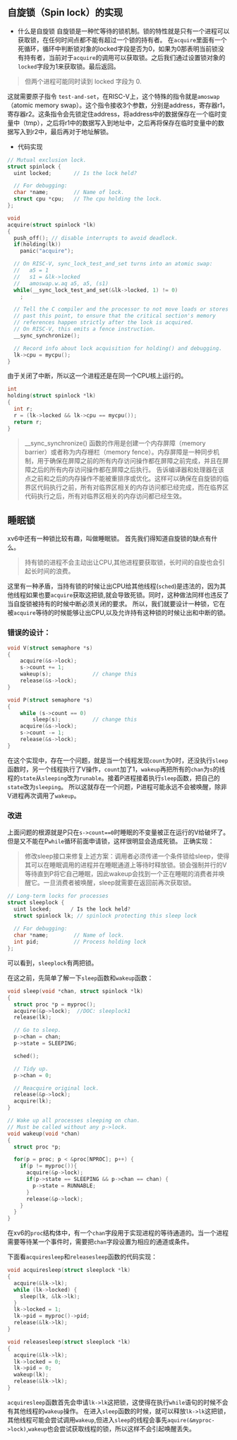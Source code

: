 ## 自旋锁（Spin lock）的实现

- 什么是自旋锁
自旋锁是一种忙等待的锁机制。锁的特性就是只有一个进程可以获取锁，在任何时间点都不能有超过一个锁的持有者。
在`acquire`里面有一个死循环，循环中判断锁对象的locked字段是否为0，如果为0那表明当前锁没有持有者，当前对于`acquire`的调用可以获取锁。之后我们通过设置锁对象的`locked`字段为1来获取锁。最后返回。

> 但两个进程可能同时读到 locked 字段为 0.
> 

这就需要原子指令 `test-and-set`，在RISC-V上，这个特殊的指令就是`amoswap`（atomic memory swap）。这个指令接收3个参数，分别是address，寄存器r1，寄存器r2。这条指令会先锁定住address，将address中的数据保存在一个临时变量中（tmp），之后将r1中的数据写入到地址中，之后再将保存在临时变量中的数据写入到r2中，最后再对于地址解锁。

- 代码实现
```c
// Mutual exclusion lock.
struct spinlock {
  uint locked;       // Is the lock held?

  // For debugging:
  char *name;        // Name of lock.
  struct cpu *cpu;   // The cpu holding the lock.
};
```
```c
void
acquire(struct spinlock *lk)
{
  push_off(); // disable interrupts to avoid deadlock.
  if(holding(lk))
    panic("acquire");

  // On RISC-V, sync_lock_test_and_set turns into an atomic swap:
  //   a5 = 1
  //   s1 = &lk->locked
  //   amoswap.w.aq a5, a5, (s1)
  while(__sync_lock_test_and_set(&lk->locked, 1) != 0)
    ;

  // Tell the C compiler and the processor to not move loads or stores
  // past this point, to ensure that the critical section's memory
  // references happen strictly after the lock is acquired.
  // On RISC-V, this emits a fence instruction.
  __sync_synchronize();

  // Record info about lock acquisition for holding() and debugging.
  lk->cpu = mycpu();
}
```
由于关闭了中断，所以这一个进程还是在同一个CPU核上运行的。
```c
int
holding(struct spinlock *lk)
{
  int r;
  r = (lk->locked && lk->cpu == mycpu());
  return r;
}
```
> __sync_synchronize() 函数的作用是创建一个内存屏障（memory barrier）或者称为内存栅栏（memory fence）。内存屏障是一种同步机制，用于确保在屏障之前的所有内存访问操作都在屏障之前完成，并且在屏障之后的所有内存访问操作都在屏障之后执行。
> 告诉编译器和处理器在该点之前和之后的内存操作不能被重排序或优化。这样可以确保在自旋锁的临界区代码执行之前，所有对临界区相关的内存访问都已经完成，而在临界区代码执行之后，所有对临界区相关的内存访问都已经生效。



## 睡眠锁

xv6中还有一种锁比较有趣，叫做睡眠锁。
首先我们得知道自旋锁的缺点有什么。
> 持有锁的进程不会主动出让CPU,其他进程要获取锁，长时间的自旋也会引起长时间的浪费。
> 

这里有一种矛盾，当持有锁的时候让出CPU给其他线程(`sched`)是违法的，因为其他线程如果也要`acquire`获取这把锁,就会导致死锁。同时，这种做法同样也违反了当自旋锁被持有的时候中断必须关闭的要求。
所以，我们就要设计一种锁，它在被`acquire`等待的时候能够让出CPU,以及允许持有这种锁的时候让出和中断的锁。

### 错误的设计：
```c
void V(struct semaphore *s)
{
    acquire(&s->lock);
    s->count += 1;
    wakeup(s);             // change this
    release(&s->lock);
}

void P(struct semaphore *s)
{
    while (s->count == 0)
        sleep(s);          // change this
    acquire(&s->lock);
    s->count -= 1;
    release(&s->lock);
}
```
在这个实现中，存在一个问题，就是当一个线程发现`count`为0时，还没执行`sleep`函数时，另一个线程执行了V操作，`count`加了1，`wakeup`再把所有的`chan`为`s`的线程的`state`从`sleeping`改为`runable`。接着P进程接着执行`sleep`函数，把自己的`state`改为`sleeping`。
所以这就存在一个问题，P进程可能永远不会被唤醒，除非V进程再次调用了`wakeup`。


### 改进
上面问题的根源就是P只在`s->count==0`时睡眠的不变量被正在运行的V给破坏了。
但是又不能在P`while`循环前面申请锁，这样很明显会造成死锁。
正确实现：
> 修改sleep接口来修复上述方案：调用者必须传递一个条件锁给sleep，使得其可以在睡眠调用的进程并在睡眠通道上等待时释放锁。锁会强制并行的V等待直到P将它自己睡眠，因此wakeup会找到一个正在睡眠的消费者并唤醒它。一旦消费者被唤醒，sleep就需要在返回前再次获取锁。

```c
// Long-term locks for processes
struct sleeplock {
  uint locked;      / Is the lock held?
  struct spinlock lk; // spinlock protecting this sleep lock
  
  // For debugging:
  char *name;        // Name of lock.
  int pid;           // Process holding lock
};
```
可以看到，`sleeplock`有两把锁。

在这之前，先简单了解一下`sleep`函数和`wakeup`函数：
```c
void sleep(void *chan, struct spinlock *lk)
{
  struct proc *p = myproc();
  acquire(&p->lock);  //DOC: sleeplock1
  release(lk);

  // Go to sleep.
  p->chan = chan;
  p->state = SLEEPING;

  sched();

  // Tidy up.
  p->chan = 0;

  // Reacquire original lock.
  release(&p->lock);
  acquire(lk);
}

// Wake up all processes sleeping on chan.
// Must be called without any p->lock.
void wakeup(void *chan)
{
  struct proc *p;

  for(p = proc; p < &proc[NPROC]; p++) {
    if(p != myproc()){
      acquire(&p->lock);
      if(p->state == SLEEPING && p->chan == chan) {
        p->state = RUNNABLE;
      }
      release(&p->lock);
    }
  }
}
```
在xv6的`proc`结构体中，有一个`chan`字段用于实现进程的等待通道的。当一个进程需要等待某一个事件时，需要把`chan`字段设置为相应的通道或条件。

下面看`acquiresleep`和`releasesleep`函数的代码实现：

```c
void acquiresleep(struct sleeplock *lk)
{
  acquire(&lk->lk);
  while (lk->locked) {
    sleep(lk, &lk->lk);
  }
  lk->locked = 1;
  lk->pid = myproc()->pid;
  release(&lk->lk);
}

void releasesleep(struct sleeplock *lk)
{
  acquire(&lk->lk);
  lk->locked = 0;
  lk->pid = 0;
  wakeup(lk);
  release(&lk->lk);
}
```
`acquiresleep`函数首先会申请`lk->lk`这把锁，这使得在执行`while`语句的时候不会有其他线程的`wakeup`操作。
在进入`sleep`函数的时候，就可以释放`lk->lk`这把锁，其他线程可能会尝试调用`wakeup`,但进入`sleep`的线程会事先`aquire(&myproc->lock)`,`wakeup`也会尝试获取线程的锁，所以这样不会引起唤醒丢失。